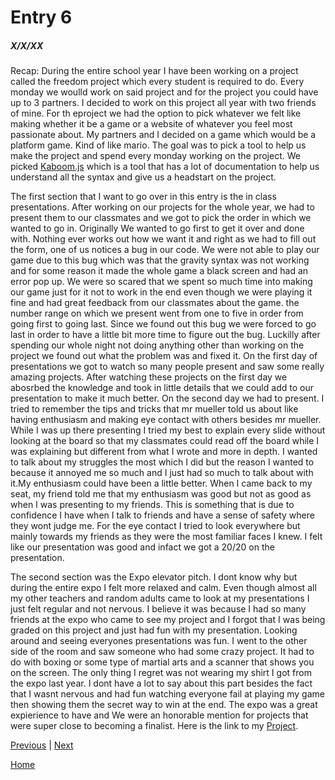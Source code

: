 # Entry 6
##### X/X/XX

Recap: During the entire school year I have been working on a project  called the freedom project which every student is required to do. Every monday we woulld work on said project and for the project you could have up to 3 partners. I decided to work on this project all year with two friends of mine.  For th eproject we had the option to pick whatever we felt like making whether it be a game or a website of whatever you feel most passionate about. My partners and I decided on a game which would be a platform game. Kind of like mario. The goal was to pick a tool to help us make the project and spend every monday working on the project. We picked [Kaboom.js](https://kaboomjs.com/) which is a tool that has a lot of documentation to help us understand all the syntax and give us a headstart on the project.

The first section that I want to go over in this entry is the in class presentations. After working on our projects for the whole year, we had to present them to our classmates and we got to pick the order in which we wanted to go in. Originally We wanted to go first to get it over and done with. Nothing ever works out how we want it and right as we had to fill out the form, one of us notices a bug in our code. We were not able to play our game due to this bug which was that the gravity syntax was not working and for some reason it made the whole game a black screen and had an error pop up. We were so scared that we spent so much time into making our game just for it not to work in the end even though we were playing it fine and had great feedback from our classmates about the game. the number range on which we present went from one to five in order from going first to going last. Since we found out this bug we were forced to go last in order to have a little bit more time to figure out the bug. Luckilly after spending our whole night not doing anything other than working on the project we found out what the problem was and fixed it. On the first day of presentations we got to watch so many people present and saw some really amazing projects. After watching these projects on the first day we abosrbed the knowledge and took in little details that we could add to our presentation to make it much better. On the second day we had to present. I tried to remember the tips and tricks that mr mueller told us about like having enthusiasm and making eye contact with others besides mr mueller.  While I was up there presenting I tried my best to explain every slide without looking at the board so that my classmates could read off the board while I was explaining but different from what I wrote and more in depth. I wanted to talk about my struggles the most which I did but the reason I wanted to because it annoyed me so much and I just had so much to talk about with it.My enthusiasm could have been a little better. When I came back to my seat, my friend told me that my enthusiasm was good but not as good as when I was presenting to my friends. This is something that is due to confidence I have when I talk to friends and have a sense of safety where they wont judge me. For the eye contact I tried to look everywhere but mainly towards my friends as they were the most familiar faces I knew. I felt like our presentation was good and infact we got a 20/20 on the presentation.

The second section was the Expo elevator pitch. I dont know why but during the entire expo I felt more relaxed and calm. Even though almost all my other teachers and random adults came to look at my presentations I just felt regular and not nervous. I believe it was because I had so many friends at the expo who came to see my project and I forgot that I was being graded on this project and just had fun with my presentation. Looking around and seeing everyones presentations was fun. I went to the other side of the room and saw someone who had some crazy project. It had to do with boxing or some type of martial arts and a scanner that shows you on the screen. The only thing I regret was not wearing my shirt I got from the expo last year. I dont have a lot to say about this part besides the fact that I wasnt nervous and had fun watching everyone fail at playing my game then showing them the secret way to win at the end. The expo was a great expierience to have and We were an honorable mention for projects that were super close to becoming a finalist. Here is the link to my [Project](https://docs.google.com/presentation/d/1ZZ0VK8P2LVDCQJ6-0sR1UT9mkXsu97gXbbfTR0cba8E/edit?usp=sharing).

[Previous](entry05.md) | [Next](entry07.md)

[Home](../README.md)
